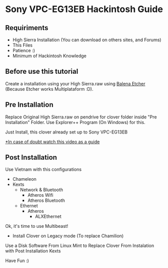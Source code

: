 # Sony VPC-EG13EB Hackintosh Guide


## Requiriments

 - High Sierra Installation (You can download on others sites, and Forums)
 - This Files
 - Patience :)
 - Minimum of Hackintosh Knowledge
 
 ## Before use this tutorial
Create a installation using your High Sierra.raw using [Balena Etcher](https://www.balena.io/etcher/) (Because Etcher works Multiplataform :D).

## Pre Installation

Replace Original High Sierra.raw on pendrive for clover folder inside "Pre Installation" Folder. Use Explorer++ Program (On Windows) for this.

Just Install, this clover already set up to Sony VPC-EG13EB 
  
[*In case of doubt watch this video as a guide](https://www.youtube.com/watch?v=l7VSm7TM1tw)

## Post Installation

Use Vietnam with this configurations

 - Chameleon
 - Kexts
	 - Network & Bluetooth 		
		 - Atheros Wifi 		
		 - Atheros Bluetooth 	
	- Ethernet
		- Atheros 
			- ALXEthernet	

Ok, it's time to use Multibeast!

 - Install Clover on Legacy mode (To replace Chamilion)

Use a Disk Software From Linux Mint to Replace Clover From Instalation with Post Installation Kexts


Have Fun :)
